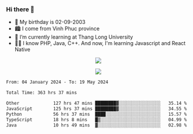 ### Hi there 👋
- 🎂 My birthday is 02-09-2003
- 🏙️ I come from Vinh Phuc province
- 🌱 I’m currently learning at Thang Long University
- 🧑‍💻 I know PHP, Java, C++. And now, I'm learning Javascript and React Native
<p align="center"><img src="https://github-readme-stats.vercel.app/api?username=tmquang0209&show_icons=true&theme=gradient"></p>
<p align="center"><img src="https://github-readme-stats.vercel.app/api/top-langs/?username=tmquang0209&hide=scss,css&langs_count=10"></p>
<!--START_SECTION:waka-->

```txt
From: 04 January 2024 - To: 19 May 2024

Total Time: 363 hrs 37 mins

Other             127 hrs 47 mins ████████▓░░░░░░░░░░░░░░░░   35.14 %
JavaScript        125 hrs 37 mins ████████▓░░░░░░░░░░░░░░░░   34.55 %
Python            56 hrs 37 mins  ████░░░░░░░░░░░░░░░░░░░░░   15.57 %
TypeScript        18 hrs 8 mins   █▒░░░░░░░░░░░░░░░░░░░░░░░   04.99 %
Java              10 hrs 49 mins  ▓░░░░░░░░░░░░░░░░░░░░░░░░   02.98 %
```

<!--END_SECTION:waka-->
